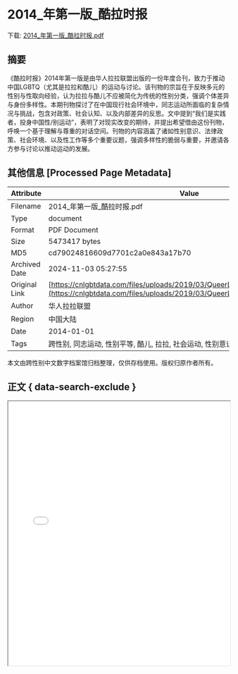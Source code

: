 # 2014_年第一版_酷拉时报

<!-- tcd_download_link -->
下载: <a href="../2014_年第一版_酷拉时报.pdf" download>2014_年第一版_酷拉时报.pdf</a>
<!-- tcd_download_link_end -->

## 摘要

<!-- tcd_abstract -->
《酷拉时报》2014年第一版是由华人拉拉联盟出版的一份年度合刊，致力于推动中国LGBTQ（尤其是拉拉和酷儿）的运动与讨论。该刊物的宗旨在于反映多元的性别与性取向经验，认为拉拉与酷儿不应被简化为传统的性别分类，强调个体差异与身份多样性。本期刊物探讨了在中国现行社会环境中，同志运动所面临的复杂情况与挑战，包含对政策、社会认知、以及内部差异的反思。文中提到“我们是实践者，投身中国性/别运动”，表明了对现实改变的期待，并提出希望借由这份刊物，呼唤一个基于理解与尊重的对话空间。刊物的内容涵盖了诸如性别意识、法律政策、社会环境、以及性工作等多个重要议题，强调多样性的脆弱与重要，并邀请各方参与讨论以推动运动的发展。

<!-- tcd_abstract_end -->

## 其他信息 [Processed Page Metadata]

| Attribute       | Value                                  |
|-----------------|----------------------------------------|
| Filename        | 2014_年第一版_酷拉时报.pdf                             |
| Type            | document                                 |
| Format          | PDF Document                               |
| Size            | 5473417 bytes                           |
| MD5             | cd79024816609d7701c2a0e843a17b70                                  |
| Archived Date   | 2024-11-03 05:27:55                             |
| Original Link   | [https://cnlgbtdata.com/files/uploads/2019/03/QueerLalaTimes_vol.1_2014.pdf.pdf](https://cnlgbtdata.com/files/uploads/2019/03/QueerLalaTimes_vol.1_2014.pdf.pdf)                         |
| Author          | 华人拉拉联盟                               |
| Region          | 中国大陆                               |
| Date            | 2014-01-01                                 |
| Tags            | 跨性别, 同志运动, 性别平等, 酷儿, 拉拉, 社会运动, 性别意识, 性工作, 法律与政策, 文化反思                                 |

本文由跨性别中文数字档案馆归档整理，仅供存档使用。版权归原作者所有。


## 正文 { data-search-exclude }

<!-- tcd_main_text -->
<iframe src="../2014_年第一版_酷拉时报.pdf" width="100%" height="600px">
    <p>无法显示PDF，请下载查看。</p>
</iframe>
<!-- tcd_main_text_end -->

